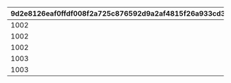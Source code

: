 |9d2e8126eaf0ffdf008f2a725c876592d9a2af4815f26a933cd32878285e1ad2|876b68717ef11568d0f978f0de97fad4f57a00064c9073e8bd4c559f230a4d80|c4045bb24fa6f2c6964e9569de8b5da09685981a0c08d9ea376c2a71d0c70c8d|b501f61a633398a204ab66a6c92f342a67e9b2a9d39424a09a87f5d0fc211c35|762ceaf06148e7850d27c3a70d6b126fd54013b0fcfb0b3e2e84eb8c15d3954c|ceda08754e8a6b5eb625e0269a25e7cfa14f8f6a2c0dd42922511c7d18461f34|
| --- | --- | --- | --- | --- | --- |
|1002|15|10701100|1|32001001|1|
|1002|15|10701101|2|32001002|1|
|1002|15|10701102|3|32001003|1|
|1003|15|10701103|4|32001004|1|
|1003|15|10701104|5|32001005|1|